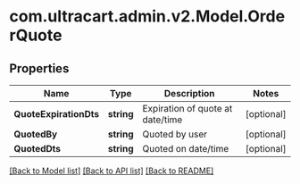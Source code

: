 # com.ultracart.admin.v2.Model.OrderQuote
## Properties

Name | Type | Description | Notes
------------ | ------------- | ------------- | -------------
**QuoteExpirationDts** | **string** | Expiration of quote at date/time | [optional] 
**QuotedBy** | **string** | Quoted by user | [optional] 
**QuotedDts** | **string** | Quoted on date/time | [optional] 


[[Back to Model list]](../README.md#documentation-for-models) [[Back to API list]](../README.md#documentation-for-api-endpoints) [[Back to README]](../README.md)

